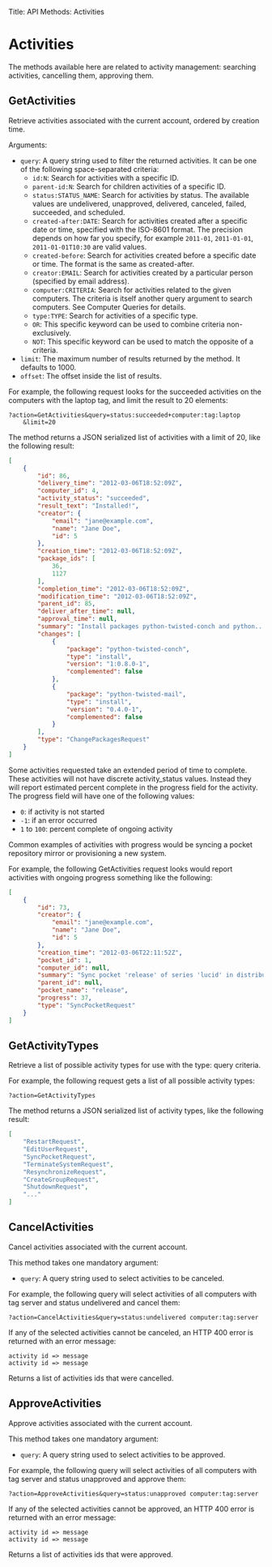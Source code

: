 Title: API Methods: Activities

# Activities

The methods available here are related to activity management: searching activities, cancelling them, approving them.

## GetActivities

Retrieve activities associated with the current account, ordered by creation time.

Arguments:

- `query`: A query string used to filter the returned activities. It can be one of the following space-separated criteria:
    - `id:N`: Search for activities with a specific ID.
    - `parent-id:N`: Search for children activities of a specific ID.
    - `status:STATUS_NAME`: Search for activities by status. The available values are undelivered, unapproved, delivered, canceled, failed, succeeded, and scheduled.
    - `created-after:DATE`: Search for activities created after a specific date or time, specified with the ISO-8601 format. The precision depends on how far you specify, for example `2011-01`, `2011-01-01`, `2011-01-01T10:30` are valid values.
    - `created-before`: Search for activities created before a specific date or time. The format is the same as created-after.
    - `creator:EMAIL`: Search for activities created by a particular person (specified by email address).
    - `computer:CRITERIA`: Search for activities related to the given computers. The criteria is itself another query argument to search computers. See Computer Queries for details.
    - `type:TYPE`: Search for activities of a specific type.
    - `OR`: This specific keyword can be used to combine criteria non-exclusively.
    - `NOT`: This specific keyword can be used to match the opposite of a criteria.
- `limit`: The maximum number of results returned by the method. It defaults to 1000.
- `offset`: The offset inside the list of results.

For example, the following request looks for the succeeded activities on the computers with the laptop tag, and limit the result to 20 elements:

```text
?action=GetActivities&query=status:succeeded+computer:tag:laptop
    &limit=20
```

The method returns a JSON serialized list of activities with a limit of 20, like the following result:

```JSON
[
    {
        "id": 86,
        "delivery_time": "2012-03-06T18:52:09Z",
        "computer_id": 4,
        "activity_status": "succeeded",
        "result_text": "Installed!",
        "creator": {
            "email": "jane@example.com",
            "name": "Jane Doe",
            "id": 5
        },
        "creation_time": "2012-03-06T18:52:09Z",
        "package_ids": [
            36,
            1127
        ],
        "completion_time": "2012-03-06T18:52:09Z",
        "modification_time": "2012-03-06T18:52:09Z",
        "parent_id": 85,
        "deliver_after_time": null,
        "approval_time": null,
        "summary": "Install packages python-twisted-conch and python...",
        "changes": [
            {
                "package": "python-twisted-conch",
                "type": "install",
                "version": "1:0.8.0-1",
                "complemented": false
            },
            {
                "package": "python-twisted-mail",
                "type": "install",
                "version": "0.4.0-1",
                "complemented": false
            }
        ],
        "type": "ChangePackagesRequest"
    }
]
```

Some activities requested take an extended period of time to complete. These activities will not have discrete activity_status values. Instead they will report estimated percent complete in the progress field for the activity. The progress field will have one of the following values:

- `0`: if activity is not started
- `-1`: if an error occurred
- `1` to `100`: percent complete of ongoing activity

Common examples of activities with progress would be syncing a pocket repository mirror or provisioning a new system.

For example, the following GetActivities request looks would report activities with ongoing progress something like the following:

```json
[
    {
        "id": 73,
        "creator": {
            "email": "jane@example.com",
            "name": "Jane Doe",
            "id": 5
        },
        "creation_time": "2012-03-06T22:11:52Z",
        "pocket_id": 1,
        "computer_id": null,
        "summary": "Sync pocket 'release' of series 'lucid' in distribution 'ubuntu'",
        "parent_id": null,
        "pocket_name": "release",
        "progress": 37,
        "type": "SyncPocketRequest"
    }
]
```

## GetActivityTypes

Retrieve a list of possible activity types for use with the type: query criteria.

For example, the following request gets a list of all possible activity types:

```text
?action=GetActivityTypes
```

The method returns a JSON serialized list of activity types, like the following result:

```json
[
    "RestartRequest",
    "EditUserRequest",
    "SyncPocketRequest",
    "TerminateSystemRequest",
    "ResynchronizeRequest",
    "CreateGroupRequest",
    "ShutdownRequest",
    "..."
]
```

## CancelActivities

Cancel activities associated with the current account.

This method takes one mandatory argument:

- `query`: A query string used to select activities to be canceled.

For example, the following query will select activities of all computers with tag server and status undelivered and cancel them:

```text
?action=CancelActivities&query=status:undelivered computer:tag:server
```

If any of the selected activities cannot be canceled, an HTTP 400 error is returned with an error message:

```text
activity id => message 
activity id => message 
```

Returns a list of activities ids that were cancelled.

## ApproveActivities

Approve activities associated with the current account.

This method takes one mandatory argument:

- `query`: A query string used to select activities to be approved.

For example, the following query will select activities of all computers with tag server and status unapproved and approve them:

```text
?action=ApproveActivities&query=status:unapproved computer:tag:server
```

If any of the selected activities cannot be approved, an HTTP 400 error is returned with an error message:

```text
activity id => message 
activity id => message 
```

Returns a list of activities ids that were approved.